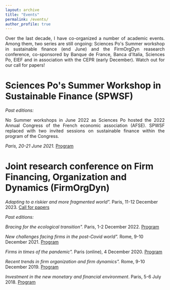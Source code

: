```yaml
---
layout: archive
title: "Events"
permalink: /events/
author_profile: true
---
```


<p style='text-align: justify;'>Over the last decade, I have co-organized a number of academic events. Among them, two series are still ongoing: Sciences Po's Summer workshop in sustainable finance (end June) and the FirmOrgDyn reasearch conference, co-sponsored by Banque de France, Banca d'Italia, Sciences Po, EIEF and in association with the CEPR (early December). Watch out for our call for papers!</p>

# Sciences Po's Summer Workshop in Sustainable Finance (SPWSF)

_Past editions:_

<p style='text-align: justify;'>No Summer workshops in June 2022 as Sciences Po hosted the 2022 Annual Congress of the French economic association (AFSE). SPWSF replaced with two invited sessions on sustainable finance within the program of the Congress.</p>

*Paris, 20-21 June 2021.* [Program](https://www.sciencespo.fr/department-economics/en/content/first-summer-workshop-sustainable-finance.html) 


# Joint research conference on Firm Financing, Organization and Dynamics (FirmOrgDyn)

*Adapting to a riskier and more fragmented world".*  Paris, 11-12 December 2023. [Call for papers](https://www.bancaditalia.it/media/notizia/international-research-conference-on-firm-financing-organization-and-dynamics-adapting-to-a-riskier-and-more-fragmented-world/?dotcache=refresh&dotcache=refresh&dotcache=refresh)

_Past editions:_

*Bracing for the ecological transition".*  Paris, 1-2 December 2022. [Program](https://www.sciencespo.fr/department-economics/en/news/bracing-ecological-transition-0.html)

*New challenges facing firms in the post-Covid world".* Rome, 9-10 December 2021. [Program](https://www.banque-france.fr/en/new-challenges-facing-firms-post-covid-world)

*Firms in times of the pandemic".* Paris (online), 4 December 2020. [Program](https://www.banque-france.fr/en/firms-times-pandemic)

*Recent trends in firm organization and firm dynamics".* Rome, 9-10 December 2019. [Program](https://www.banque-france.fr/en/recent-trends-firm-organization-and-firm-dynamics)

*Investment in the new monetary and financial environment*. Paris, 5-6 July 2018. [Program](https://www.banque-france.fr/en/conferences-and-media/seminars-and-symposiums/research-conferences-and-symposiums/investment-new-monetary-and-financial-environment)
